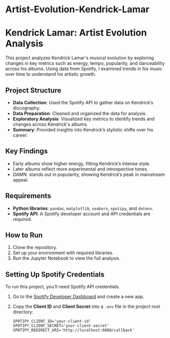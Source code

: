 # Artist-Evolution-Kendrick-Lamar

# Kendrick Lamar: Artist Evolution Analysis

This project analyzes Kendrick Lamar's musical evolution by exploring changes in key metrics such as energy, tempo, popularity, and danceability across his albums. Using data from Spotify, I examined trends in his music over time to understand his artistic growth.

## Project Structure

- **Data Collection**: Used the Spotify API to gather data on Kendrick’s discography.
- **Data Preparation**: Cleaned and organized the data for analysis.
- **Exploratory Analysis**: Visualized key metrics to identify trends and changes across Kendrick's albums.
- **Summary**: Provided insights into Kendrick’s stylistic shifts over his career.

## Key Findings

- Early albums show higher energy, fitting Kendrick’s intense style.
- Later albums reflect more experimental and introspective tones.
- *DAMN.* stands out in popularity, showing Kendrick’s peak in mainstream appeal.

## Requirements

- **Python libraries**: `pandas`, `matplotlib`, `seaborn`, `spotipy`, and `dotenv`.
- **Spotify API**: A Spotify developer account and API credentials are required.

## How to Run

1. Clone the repository.
2. Set up your environment with required libraries.
3. Run the Jupyter Notebook to view the full analysis.

## Setting Up Spotify Credentials

To run this project, you’ll need Spotify API credentials.

1. Go to the [Spotify Developer Dashboard](https://developer.spotify.com/dashboard) and create a new app.
2. Copy the **Client ID** and **Client Secret** into a `.env` file in the project root directory:

   ```plaintext
   SPOTIPY_CLIENT_ID='your-client-id'
   SPOTIPY_CLIENT_SECRET='your-client-secret'
   SPOTIPY_REDIRECT_URI='http://localhost:8888/callback'

